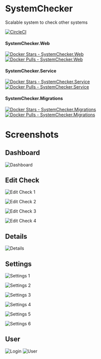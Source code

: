 # SystemChecker
Scalable system to check other systems

[![CircleCI](https://img.shields.io/circleci/project/github/MattJeanes/SystemChecker.svg)](https://circleci.com/gh/MattJeanes/SystemChecker)

#### SystemChecker.Web
[![Docker Stars - SystemChecker.Web](https://img.shields.io/docker/stars/mattjeanes/systemchecker.web.svg)](https://hub.docker.com/r/mattjeanes/systemchecker.web/)
[![Docker Pulls - SystemChecker.Web](https://img.shields.io/docker/pulls/mattjeanes/systemchecker.web.svg)](https://hub.docker.com/r/mattjeanes/systemchecker.web/)
#### SystemChecker.Service
[![Docker Stars - SystemChecker.Service](https://img.shields.io/docker/stars/mattjeanes/systemchecker.service.svg)](https://hub.docker.com/r/mattjeanes/systemchecker.service/)
[![Docker Pulls - SystemChecker.Service](https://img.shields.io/docker/pulls/mattjeanes/systemchecker.service.svg)](https://hub.docker.com/r/mattjeanes/systemchecker.service/)
#### SystemChecker.Migrations
[![Docker Stars - SystemChecker.Migrations](https://img.shields.io/docker/stars/mattjeanes/systemchecker.migrations.svg)](https://hub.docker.com/r/mattjeanes/systemchecker.migrations/)
[![Docker Pulls - SystemChecker.Migrations](https://img.shields.io/docker/pulls/mattjeanes/systemchecker.migrations.svg)](https://hub.docker.com/r/mattjeanes/systemchecker.migrations/)

# Screenshots

## Dashboard
![Dashboard](https://i.imgur.com/dcId0ZR.png)

## Edit Check
![Edit Check 1](https://i.imgur.com/GxtfhTb.png)

![Edit Check 2](https://i.imgur.com/dSPs8kP.png)

![Edit Check 3](https://i.imgur.com/XuM3IFf.png)

![Edit Check 4](https://i.imgur.com/gYzgeWW.png)

## Details
![Details](https://i.imgur.com/bxwzhet.png)

## Settings
![Settings 1](https://i.imgur.com/7RSTPm0.png)

![Settings 2](https://i.imgur.com/fo5ViHG.png)

![Settings 3](https://i.imgur.com/aLTeUux.png)

![Settings 4](https://i.imgur.com/NfE9BJr.png)

![Settings 5](https://i.imgur.com/qvJtGvq.png)

![Settings 6](https://i.imgur.com/oUy3xzx.png)

## User
![Login](https://i.imgur.com/QCE7Ji5.png)
![User](https://i.imgur.com/RQ0ICUD.png)
